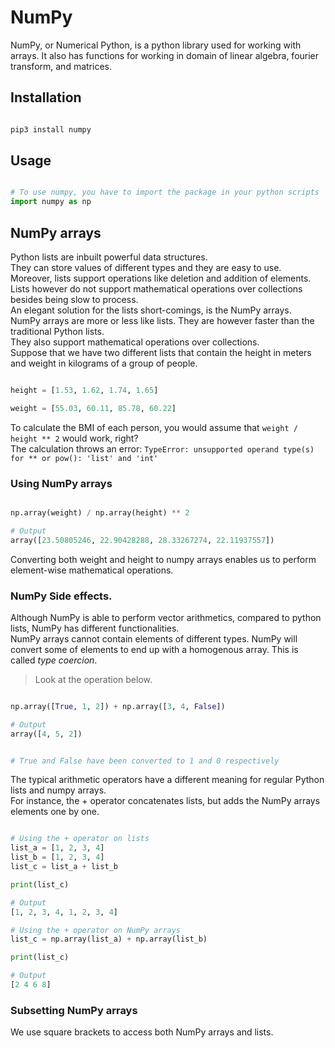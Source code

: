 # NumPy

NumPy, or Numerical Python, is a python library used for working with arrays. It also has functions for working in domain of linear algebra, fourier transform, and matrices.

## Installation

```sh

pip3 install numpy

```

## Usage

```py

# To use numpy, you have to import the package in your python scripts
import numpy as np

```

## NumPy arrays

Python lists are inbuilt powerful data structures.  
They can store values of different types and they are easy to use.  
Moreover, lists support operations like deletion and addition of elements.
Lists however do not support mathematical operations over collections besides being slow to process.  
An elegant solution for the lists short-comings, is the NumPy arrays.  
NumPy arrays are more or less like lists. They are however faster than the traditional Python lists.  
They also support mathematical operations over collections.  
Suppose that we have two different lists that contain the height in meters and weight in kilograms of a group of people.  

```py

height = [1.53, 1.62, 1.74, 1.65]

weight = [55.03, 60.11, 85.78, 60.22]

```

To calculate the BMI of each person, you would assume that `weight / height ** 2` would work, right?  
The calculation throws an error: `TypeError: unsupported operand type(s) for ** or pow(): 'list' and 'int'`  

### Using NumPy arrays

```py

np.array(weight) / np.array(height) ** 2

# Output
array([23.50805246, 22.90428288, 28.33267274, 22.11937557])

```

Converting both weight and height to numpy arrays enables us to perform element-wise mathematical operations.

### NumPy Side effects.

Although NumPy is able to perform vector arithmetics, compared to python lists, NumPy has different functionalities.  
NumPy arrays cannot contain elements of different types. NumPy will convert some of elements to end up with a homogenous array. This is called *type coercion*.  

> Look at the operation below.

```py

np.array([True, 1, 2]) + np.array([3, 4, False])

# Output
array([4, 5, 2])


# True and False have been converted to 1 and 0 respectively

```
The typical arithmetic operators have a different meaning for regular Python lists and numpy arrays.  
For instance, the + operator concatenates lists, but adds the NumPy arrays elements one by one.

```py

# Using the + operator on lists
list_a = [1, 2, 3, 4]
list_b = [1, 2, 3, 4]
list_c = list_a + list_b

print(list_c)

# Output
[1, 2, 3, 4, 1, 2, 3, 4]

# Using the + operator on NumPy arrays
list_c = np.array(list_a) + np.array(list_b)

print(list_c)

# Output
[2 4 6 8]

```

### Subsetting NumPy arrays

We use square brackets to access both NumPy arrays and lists.
